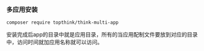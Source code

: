 <!--
 * @Author: 程英明
 * @Date: 2022-03-15 11:25:54
 * @LastEditTime: 2022-03-15 11:37:05
 * @LastEditors: 程英明
 * @Description: 
 * @FilePath: \doc-man\docs\devframe\thinkphp\indexv6\moreapp.md
 * QQ:504875043@qq.com
-->
### 多应用安装
```shell
composer require topthink/think-multi-app
```
安装完成后app的目录中就是应用目录，所有的当应用配制文件要放到对应的目录中，访问时间就加应用名称就可以访问。